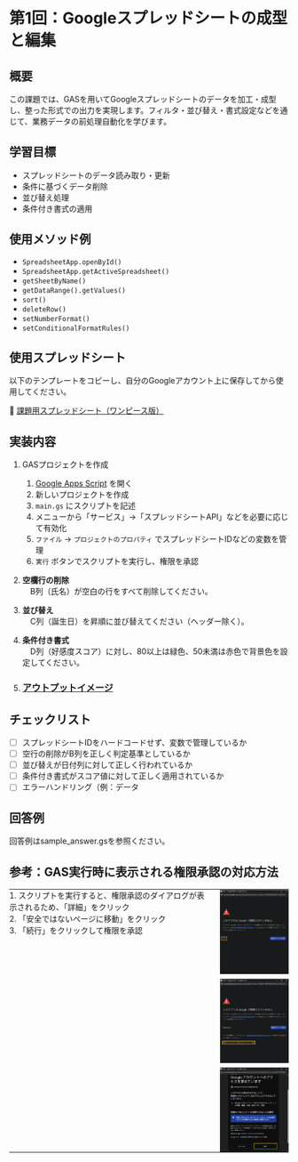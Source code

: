 # 第1回：Googleスプレッドシートの成型と編集

## 概要
この課題では、GASを用いてGoogleスプレッドシートのデータを加工・成型し、整った形式での出力を実現します。フィルタ・並び替え・書式設定などを通じて、業務データの前処理自動化を学びます。

## 学習目標
- スプレッドシートのデータ読み取り・更新
- 条件に基づくデータ削除
- 並び替え処理
- 条件付き書式の適用

## 使用メソッド例
- `SpreadsheetApp.openById()`
- `SpreadsheetApp.getActiveSpreadsheet()`
- `getSheetByName()`
- `getDataRange().getValues()`
- `sort()`
- `deleteRow()`
- `setNumberFormat()`
- `setConditionalFormatRules()`

## 使用スプレッドシート
以下のテンプレートをコピーし、自分のGoogleアカウント上に保存してから使用してください。

📎 [課題用スプレッドシート（ワンピース版）](https://docs.google.com/spreadsheets/d/17c8XHpqRdroOp8WZ2xT1aople-zxKPcOcQo9PGFJ4UU/edit?usp=sharing)

## 実装内容
1. GASプロジェクトを作成
    1. [Google Apps Script](https://script.google.com/) を開く
    1. 新しいプロジェクトを作成
    3. `main.gs` にスクリプトを記述
    4. メニューから「サービス」→「スプレッドシートAPI」などを必要に応じて有効化
    5. `ファイル` → `プロジェクトのプロパティ` でスプレッドシートIDなどの変数を管理
    6. `実行` ボタンでスクリプトを実行し、権限を承認
2. **空欄行の削除**  
　B列（氏名）が空白の行をすべて削除してください。

2. **並び替え**  
　C列（誕生日）を昇順に並び替えてください（ヘッダー除く）。

3. **条件付き書式**  
　D列（好感度スコア）に対し、80以上は緑色、50未満は赤色で背景色を設定してください。

4. ### [アウトプットイメージ](https://docs.google.com/spreadsheets/d/1BdIJqchof24RIREjekTEbIVhMLpnIkn1d64JnA45b_I/edit?usp=sharing)

## チェックリスト
- [ ] スプレッドシートIDをハードコードせず、変数で管理しているか
- [ ] 空行の削除がB列を正しく判定基準としているか
- [ ] 並び替えが日付列に対して正しく行われているか
- [ ] 条件付き書式がスコア値に対して正しく適用されているか
- [ ] エラーハンドリング（例：データ

## 回答例
回答例はsample_answer.gsを参照ください。

## 参考：GAS実行時に表示される権限承認の対応方法
<table style="border-collapse: collapse;
              margin: 0;
              padding: 0;">
  <tr>
    <!-- 左セル：テキスト。valign="top" で必ず上詰め -->
    <td valign="top" style="padding: 0 16px 0 0; line-height: 1.5;">
      1. スクリプトを実行すると、権限承認のダイアログが表示されるため、「詳細」をクリック<br>
      2. 「安全ではないページに移動」をクリック<br>
      3. 「続行」をクリックして権限を承認
    </td>
    <!-- 右セル：縦に並べた3枚の画像。valign="top" で上詰め -->
    <td valign="top" style="padding: 0;">
      <img src="../img/auth01.png" alt="画像1" width="200" style="display: block; margin: 0 0 8px 0;">
      <img src="../img/auth02.png" alt="画像2" width="200" style="display: block; margin: 0 0 8px 0;">
      <img src="../img/auth03.png" alt="画像3" width="200" style="display: block; margin: 0;">
    </td>
  </tr>
</table>


